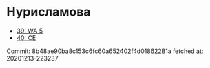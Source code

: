 # Нурисламова
- [39: WA 5](39.md)
- [40: CE](40.md)

Commit: 8b48ae90ba8c153c6fc60a652402f4d01862281a
 fetched at: 20201213-223237
